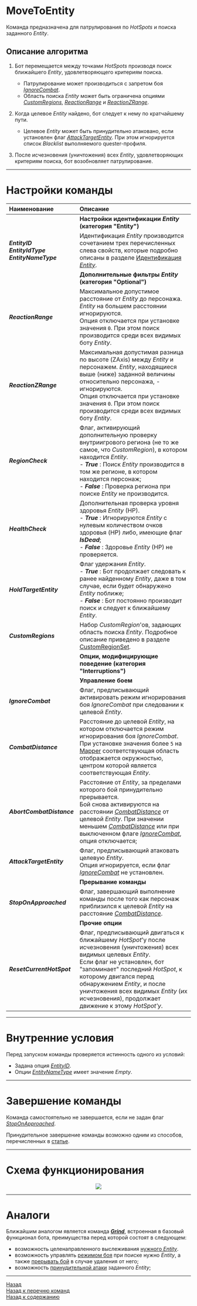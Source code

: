 # **MoveToEntity**

Команда предназначена для патрулирования по *HotSpots* и поиска заданного *Entity*.

## **Описание алгоритма**

1. Бот перемещается между точками *HotSpots* производя поиск ближайшего *Entity*, удовлетворяющего критериям поиска. <br/>
   - Патрулирование может производиться с запретом боя [*IgnoreCombat*](#ref-IgnoreCombat).<br/>
   - Область поиска *Entity* может быть ограничена опциями [*CustomRegions*](#ref-CustomRegions),  [*ReactionRange*](#ref-ReactionRange) и [*ReactionZRange*](#ref-ReactionZRange).

2. Когда целевое *Entity* найдено, бот следует к нему по кратчайшему пути.
   - Целевое *Entity* может быть принудительно атаковано, если установлен флаг [*AttackTargetEntity*](#ref-AttackTargetEntity). При этом игнорируется список *Blacklist* выполняемого quester-профиля.

3. После исчезновения (уничтожения) всех *Entity*, удовлетворяющих критериям поиска, бот возобновляет патрулирование.

---

# **Настройки команды**

| **Наименование** | **Описание** 
|:-----------------|:-------------
||**Настройки идентификации *Entity* (категория "Entity")**
|<a name ="ref-EntityID">***EntityID***</a><br/><a name ="ref-EntityIdType">***EntityIdType***</a><br/><a name ="ref-EntityNameType">***EntityNameType***</a> | Идентификация *Entity* производится сочетанием трех перечисленных слева свойств, которые подробно описаны в разделе [Идентификация *Entity*](../../General/EntityIdentification-RU.md).
||**Дополнительные фильтры *Entity* (категория "Optional")**
|<a name ="ref-ReactionRange">***ReactionRange***</a> | Максимальное допустимое расстояние от *Entity* до персонажа. *Entity* на большем расстоянии игнорируются.<br/> Опция отключается при установке значения ``0``. При этом поиск производится среди всех видимых боту *Entity*.
|<a name ="ref-ReactionZRange">***ReactionZRange***</a> | Максимальная допустимая разница по высоте (ZAxis) между *Entity* и персонажем. *Entity*, находящиеся выше (ниже) заданной величины относительно персонажа, - игнорируются. <br/> Опция отключается при установке значения ``0``. При этом поиск производится среди всех видимых боту *Entity*.
|<a name ="ref-RegionCheck">***RegionCheck***</a> | Флаг, активирующий дополнительную проверку внутриигрового региона (не то же самое, что *CustomRegion*), в котором находится *Entity*.<br/>- ***True*** : Поиск *Entity* производится в том же регионе, в котором находится персонаж;<br/>- ***False*** : Проверка региона при поиске *Entity* не производится.
|<a name ="ref-HealthCheck">***HealthCheck***</a> | Дополнительная проверка уровня здоровья *Entity* (HP).<br/>- ***True*** : Игнорируются *Entity* с нулевым количеством очков здоровья (HP) либо, имеющие флаг ***IsDead***;<br/>- ***False*** : Здоровье *Entity* (HP) не проверяется.
|<a name ="ref-HoldTargetEntity">***HoldTargetEntity***</a> | Флаг удержания *Entity*.<br/>- ***True*** : Бот продолжает следовать к ранее найденному *Entity*, даже в том случае, если будет обнаружено *Entity* поближе;<br/>- ***False*** : Бот постоянно производит поиск и следует к ближайшему *Entity*.
|<a name ="ref-CustomRegions">***CustomRegions***</a> | Набор *CustomRegion*'ов, задающих область поиска *Entity*. Подробное описание приведено в разделе [CustomRegionSet](../../General/CustomRegionSet-RU.md).
||**Опции, модифицирующие поведение (категория "Interruptions")**
|| **Управление боем**
|<a name ="ref-IgnoreCombat">***IgnoreCombat***</a> | Флаг, предписывающий активировать режим игнорирования боя *IgnoreCombat* при следовании к целевой *Entity*.
|<a name ="ref-CombatDistance">***CombatDistance***</a> | Расстояние до целевой *Entity*, на котором отключается режим игнорирования боя *IgnoreCombat*. <br/> При установке значения более ``5`` на [Mapper](../../Patches/Mapper/Mapper-RU.md) соответствующая область отображается окружностью, центром которой является соответствующая *Entity*.
|<a name ="ref-AbortCombatDistance">***AbortCombatDistance***</a> | Расстояние от *Entity*, за пределами которого бой принудительно прерывается. <br/> Бой снова активируются на расстоянии [*CombatDistance*](#ref-CombatDistance) от целевой *Entity*. При значении меньшем [*CombatDistance*](#ref-CombatDistance) или при выключенном флаге [*IgnoreCombat*](#ref-IgnoreCombat), опция отключается;
|<a name ="ref-AttackTargetEntity">***AttackTargetEntity***</a> | Флаг, предписывающий атаковать целевую *Entity*. <br/> Опция игнорируется, если флаг [*IgnoreCombat*](#ref-IgnoreCombat) не установлен.
|| **Прерывание команды**
|<a name ="ref-StopOnApproached">***StopOnApproached***</a> | Флаг, завершающий выполнение команды после того как персонаж приблизился к целевой *Entity* на расстояние [*CombatDistance*](#ref-CombatDistance).
|| **Прочие опции**
|<a name ="ref-ResetCurrentHotSpot">***ResetCurrentHotSpot***</a> | Флаг, предписывающий двигаться к ближайшему *HotSpot*'у после исчезновения (уничтожения) всех видимых целевых *Entity*.<br/> Если флаг не установлен, бот "запоминает" последний *HotSpot*, к которому двигался перед обнаружением *Entity*, и после уничтожения всех видимых *Entity* (их исчезновения), продолжает движение к этому *HotSpot'у*.

---

# **Внутренние условия**

Перед запуском команды проверяется истинность одного из условий:
- Задана опция [*EntityID*](#ref-EntityID).
- Опции [*EntityNameType*](#ref-EntityNameType) имеет значение *Empty*.

---

# **Завершение команды**

Команда самостоятельно не завершается, если не задан флаг [*StopOnApproached*](#ref-StopOnApproached).

Принудительное завершение команды возможно одним из способов, перечисленных в [статье](ForcedQuesterActionTermination-RU.md).

---

# **Схема функционирования**

<p align="center"><img src="diagrams/MoveToEntity.png"></p>

---

# **Аналоги**

Ближайшим аналогом является команда [***Grind***](Astral-Actions-RU.md#ref-Grind), встроенная в базовый функционал бота, преимущества перед которой состоят в следующем:
+ возможность целенаправленного выслеживания [нужного *Entity*](#ref-EntityID "Группа опций 'Entity'").
+ возможность управлять [режимом боя](#ref-IgnoreCombat "Группа опций 'Interruptions'") при поиске нужно *Entity*, а также [прерывать бой](#ref-AbortCombatDistance "Опция 'AbortCombatDistance'") в случае удаления от него;
+ возможность [принудительной атаки](#ref-AttackTargetEntity "Опция 'AttackTargetEntity'") заданного *Entity*;

---

<a href="javascript:history.back()">Назад</a>  
[Назад к перечню команд](../EntityTools-QuesterExtensions-RU.md#Команды)  
[Назад к содержанию](../../index.md)